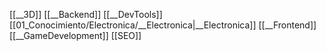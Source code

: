 [[__3D]]
[[__Backend]]
[[__DevTools]]
[[01_Conocimiento/Electronica/__Electronica|__Electronica]]
[[__Frontend]]
[[__GameDevelopment]]
[[SEO]]

